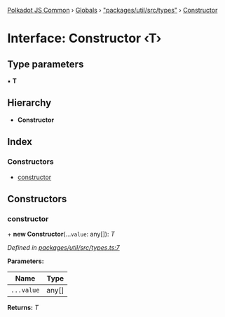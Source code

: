 [Polkadot JS Common](../README.md) › [Globals](../globals.md) › ["packages/util/src/types"](../modules/_packages_util_src_types_.md) › [Constructor](_packages_util_src_types_.constructor.md)

# Interface: Constructor ‹**T**›

## Type parameters

▪ **T**

## Hierarchy

* **Constructor**

## Index

### Constructors

* [constructor](_packages_util_src_types_.constructor.md#constructor)

## Constructors

###  constructor

\+ **new Constructor**(...`value`: any[]): *T*

*Defined in [packages/util/src/types.ts:7](https://github.com/polkadot-js/common/blob/e7c665e5/packages/util/src/types.ts#L7)*

**Parameters:**

Name | Type |
------ | ------ |
`...value` | any[] |

**Returns:** *T*
